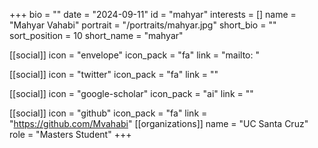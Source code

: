 +++
bio = "" 
date = "2024-09-11" 
id = "mahyar" 
interests = [] 
name = "Mahyar Vahabi" 
portrait = "/portraits/mahyar.jpg" 
short_bio = "" 
sort_position = 10
 short_name = "mahyar" 

[[social]] 
    icon = "envelope" 
    icon_pack = "fa" 
    link = "mailto: "

 [[social]] 
    icon = "twitter" 
    icon_pack = "fa" 
    link = "" 

[[social]] 
    icon = "google-scholar" 
    icon_pack = "ai" 
    link = "" 

[[social]] 
    icon = "github" 
    icon_pack = "fa" 
    link = "https://github.com/Mvahabi" 
[[organizations]] 
     name = "UC Santa Cruz" 
      role = "Masters Student" 
+++